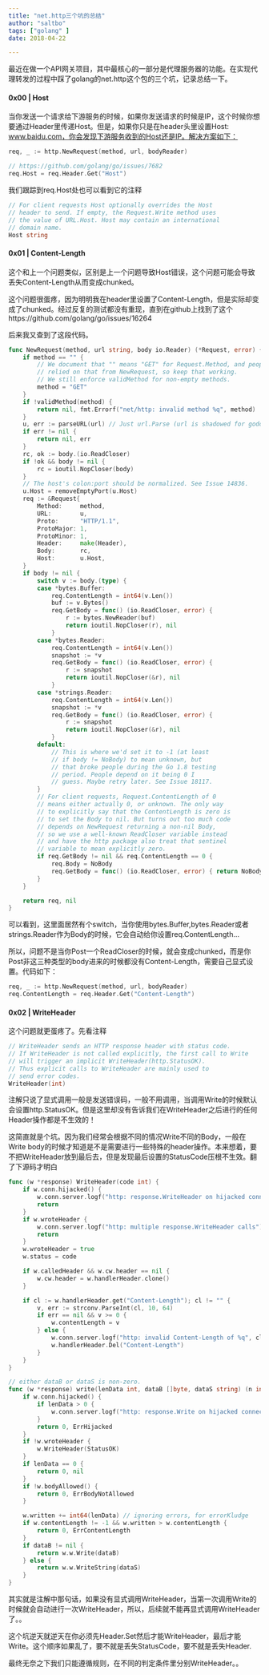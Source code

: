 ```yaml
---
title: "net.http三个坑的总结"
author: "saltbo"
tags: ["golang" ]
date: 2018-04-22

---
```


最近在做一个API网关项目，其中最核心的一部分是代理服务器的功能。在实现代理转发的过程中踩了golang的net.http这个包的三个坑，记录总结一下。

<!--more-->

#### 0x00 | Host

当你发送一个请求给下游服务的时候，如果你发送请求的时候是IP，这个时候你想要通过Header里传递Host。但是，如果你只是在header头里设置Host: www.baidu.com，你会发现下游服务收到的Host还是IP。解决方案如下：

```go
req, _ := http.NewRequest(method, url, bodyReader)

// https://github.com/golang/go/issues/7682
req.Host = req.Header.Get("Host") 
```

我们跟踪到req.Host处也可以看到它的注释
```go
// For client requests Host optionally overrides the Host
// header to send. If empty, the Request.Write method uses
// the value of URL.Host. Host may contain an international
// domain name.
Host string
```

#### 0x01 | Content-Length
这个和上一个问题类似，区别是上一个问题导致Host错误，这个问题可能会导致丢失Content-Length从而变成chunked。

这个问题很蛋疼，因为明明我在header里设置了Content-Length，但是实际却变成了chunked。经过反复的测试都没有重现，直到在github上找到了这个https://github.com/golang/go/issues/16264

后来我又查到了这段代码。
```go
func NewRequest(method, url string, body io.Reader) (*Request, error) {
	if method == "" {
		// We document that "" means "GET" for Request.Method, and people have
		// relied on that from NewRequest, so keep that working.
		// We still enforce validMethod for non-empty methods.
		method = "GET"
	}
	if !validMethod(method) {
		return nil, fmt.Errorf("net/http: invalid method %q", method)
	}
	u, err := parseURL(url) // Just url.Parse (url is shadowed for godoc).
	if err != nil {
		return nil, err
	}
	rc, ok := body.(io.ReadCloser)
	if !ok && body != nil {
		rc = ioutil.NopCloser(body)
	}
	// The host's colon:port should be normalized. See Issue 14836.
	u.Host = removeEmptyPort(u.Host)
	req := &Request{
		Method:     method,
		URL:        u,
		Proto:      "HTTP/1.1",
		ProtoMajor: 1,
		ProtoMinor: 1,
		Header:     make(Header),
		Body:       rc,
		Host:       u.Host,
	}
	if body != nil {
		switch v := body.(type) {
		case *bytes.Buffer:
			req.ContentLength = int64(v.Len())
			buf := v.Bytes()
			req.GetBody = func() (io.ReadCloser, error) {
				r := bytes.NewReader(buf)
				return ioutil.NopCloser(r), nil
			}
		case *bytes.Reader:
			req.ContentLength = int64(v.Len())
			snapshot := *v
			req.GetBody = func() (io.ReadCloser, error) {
				r := snapshot
				return ioutil.NopCloser(&r), nil
			}
		case *strings.Reader:
			req.ContentLength = int64(v.Len())
			snapshot := *v
			req.GetBody = func() (io.ReadCloser, error) {
				r := snapshot
				return ioutil.NopCloser(&r), nil
			}
		default:
			// This is where we'd set it to -1 (at least
			// if body != NoBody) to mean unknown, but
			// that broke people during the Go 1.8 testing
			// period. People depend on it being 0 I
			// guess. Maybe retry later. See Issue 18117.
		}
		// For client requests, Request.ContentLength of 0
		// means either actually 0, or unknown. The only way
		// to explicitly say that the ContentLength is zero is
		// to set the Body to nil. But turns out too much code
		// depends on NewRequest returning a non-nil Body,
		// so we use a well-known ReadCloser variable instead
		// and have the http package also treat that sentinel
		// variable to mean explicitly zero.
		if req.GetBody != nil && req.ContentLength == 0 {
			req.Body = NoBody
			req.GetBody = func() (io.ReadCloser, error) { return NoBody, nil }
		}
	}

	return req, nil
}
```

可以看到，这里面居然有个switch，当你使用bytes.Buffer,bytes.Reader或者strings.Reader作为Body的时候，它会自动给你设置req.ContentLength...

所以，问题不是当你Post一个ReadCloser的时候，就会变成chunked，而是你Post非这三种类型的body进来的时候都没有Content-Length，需要自己显式设置。代码如下：

```go
req, _ := http.NewRequest(method, url, bodyReader)
req.ContentLength = req.Header.Get("Content-Length")
```

#### 0x02 | WriteHeader

这个问题就更蛋疼了。先看注释
```go
// WriteHeader sends an HTTP response header with status code.
// If WriteHeader is not called explicitly, the first call to Write
// will trigger an implicit WriteHeader(http.StatusOK).
// Thus explicit calls to WriteHeader are mainly used to
// send error codes.
WriteHeader(int)
```

注解只说了显式调用一般是发送错误码，一般不用调用，当调用Write的时候默认会设置http.StatusOK。但是这里却没有告诉我们在WriteHeader之后进行的任何Header操作都是不生效的！

这简直就是个坑。因为我们经常会根据不同的情况Write不同的Body，一般在Write body的时候才知道是不是需要进行一些特殊的header操作。本来想着，要不把WriteHeader放到最后去，但是发现最后设置的StatusCode压根不生效。翻了下源码才明白
```go
func (w *response) WriteHeader(code int) {
	if w.conn.hijacked() {
		w.conn.server.logf("http: response.WriteHeader on hijacked connection")
		return
	}
	if w.wroteHeader {
		w.conn.server.logf("http: multiple response.WriteHeader calls")
		return
	}
	w.wroteHeader = true
	w.status = code

	if w.calledHeader && w.cw.header == nil {
		w.cw.header = w.handlerHeader.clone()
	}

	if cl := w.handlerHeader.get("Content-Length"); cl != "" {
		v, err := strconv.ParseInt(cl, 10, 64)
		if err == nil && v >= 0 {
			w.contentLength = v
		} else {
			w.conn.server.logf("http: invalid Content-Length of %q", cl)
			w.handlerHeader.Del("Content-Length")
		}
	}
}

// either dataB or dataS is non-zero.
func (w *response) write(lenData int, dataB []byte, dataS string) (n int, err error) {
	if w.conn.hijacked() {
		if lenData > 0 {
			w.conn.server.logf("http: response.Write on hijacked connection")
		}
		return 0, ErrHijacked
	}
	if !w.wroteHeader {
		w.WriteHeader(StatusOK)
	}
	if lenData == 0 {
		return 0, nil
	}
	if !w.bodyAllowed() {
		return 0, ErrBodyNotAllowed
	}

	w.written += int64(lenData) // ignoring errors, for errorKludge
	if w.contentLength != -1 && w.written > w.contentLength {
		return 0, ErrContentLength
	}
	if dataB != nil {
		return w.w.Write(dataB)
	} else {
		return w.w.WriteString(dataS)
	}
}
```

其实就是注解中那句话，如果没有显式调用WriteHeader，当第一次调用Write的时候就会自动进行一次WriteHeader，所以，后续就不能再显式调用WriteHeader了。。

这个坑逆天就逆天在你必须先Header.Set然后才能WriteHeader，最后才能Write。这个顺序如果乱了，要不就是丢失StatusCode，要不就是丢失Header.

最终无奈之下我们只能遵循规则，在不同的判定条件里分别WriteHeader。。
